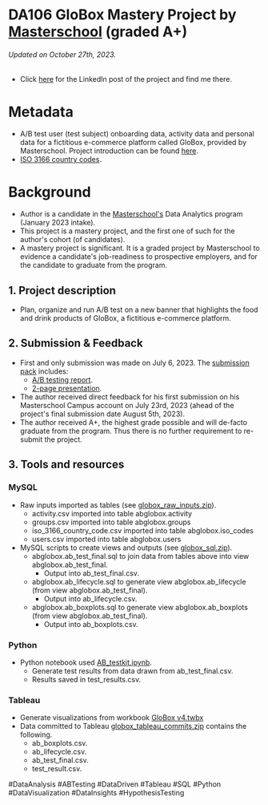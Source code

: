 # DA106 GloBox Mastery Project by [Masterschool](https://www.masterschool.com/) (graded A+)
###### Updated on October 27th, 2023.
* Click [here](https://www.linkedin.com/feed/update/urn:li:activity:7104817292831510529/) for the LinkedIn post of the project and find me there.
# Metadata
* A/B test user (test subject) onboarding data, activity data and personal data for a fictitious e-commerce platform called GloBox, provided by Masterschool. Project introduction can be found [here](https://cms.master.school/sprint-overview-extract-the-ab-test-data).
* [ISO 3166 country codes](https://www.iso.org/obp/ui/#search).

# Background
* Author is a candidate in the [Masterschool's](https://www.masterschool.com/) Data Analytics program (January 2023 intake).
* This project is a mastery project, and the first one of such for the author's cohort (of candidates).
* A mastery project is significant. It is a graded project by Masterschool to evidence a candidate's job-readiness to prospective employers, and for the candidate to graduate from the program.  

## 1. Project description
 * Plan, organize and run A/B test on a new banner that highlights the food and drink products of GloBox, a fictitious e-commerce platform.

## 2. Submission & Feedback
 * First and only submission was made on July 6, 2023. The [submission pack](https://github.com/coderedstorage/globox/blob/f41a12aab900ea02881c509247a6d3f0f95e4f22/Submission_AB_testing_project_AK.zip) includes:
    * [A/B testing report](https://github.com/coderedstorage/globox/blob/main/GloBox%20AB%20Testing%20Report%20-%20AK.pdf).
    * [2-page presentation](https://github.com/coderedstorage/globox/blob/main/GloBox%20AB%20Testing%20Presentation%20-%20AK.pdf).
 * The author received direct feedback for his first submission on his Masterschool Campus account on July 23rd, 2023 (ahead of the project's final submission date August 5th, 2023).
 * The author received A+, the highest grade possible and will de-facto graduate from the program. Thus there is no further requirement to re-submit the project. 

## 3. Tools and resources
### MySQL
 * Raw inputs imported as tables (see [globox_raw_inputs.zip](https://github.com/coderedstorage/globox/blob/main/globox_raw_inputs.zip)).
    * activity.csv imported into table abglobox.activity
    * groups.csv imported into table abglobox.groups
    * iso_3166_country_code.csv imported into table abglobox.iso_codes
    * users.csv imported into table abglobox.users
 * MySQL scripts to create views and outputs (see [globox_sql.zip](https://github.com/coderedstorage/globox/blob/main/globox_sql.zip)).
    *  abglobox.ab_test_final.sql to join data from tables above into view abglobox.ab_test_final.
        *  Output into ab_test_final.csv.
    *  abglobox.ab_lifecycle.sql to generate view abglobox.ab_lifecycle (from view abglobox.ab_test_final).
        *  Output into ab_lifecycle.csv.
    *  abglobox.ab_boxplots.sql to generate view abglobox.ab_boxplots (from view abglobox.ab_test_final).
        *  Output into ab_boxplots.csv.
### Python
 * Python notebook used [AB_testkit.ipynb](https://github.com/coderedstorage/globox/blob/main/AB_testkit.ipynb).
    *  Generate test results from data drawn from ab_test_final.csv.
    *  Results saved in test_results.csv.
### Tableau
 * Generate visualizations from workbook [GloBox v4.twbx](https://github.com/coderedstorage/globox/blob/main/GloBox%20v4.twbx) 
 * Data committed to Tableau [globox_tableau_commits.zip](https://github.com/coderedstorage/globox/blob/main/globox_tableau_commits.zip) contains the following.
    *  ab_boxplots.csv.
    *  ab_lifecycle.csv.
    *  ab_test_final.csv.
    *  test_result.csv.

#DataAnalysis #ABTesting #DataDriven #Tableau #SQL #Python #DataVisualization #DataInsights #HypothesisTesting
